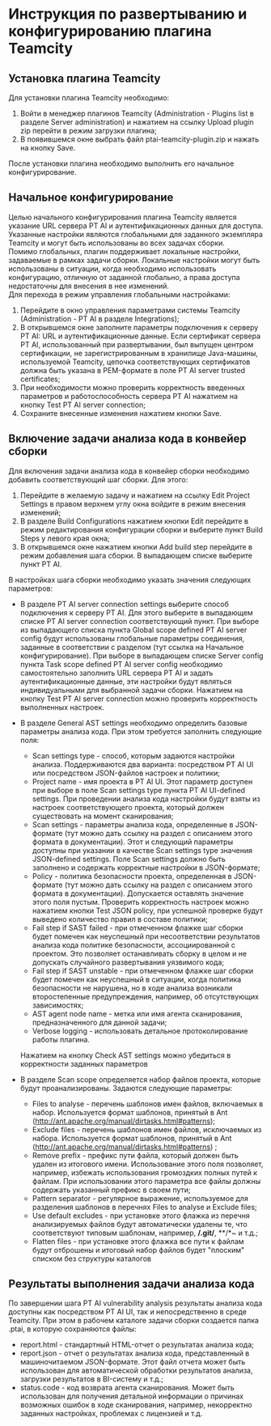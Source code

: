 # Инструкция по развертыванию и конфигурированию плагина Teamcity
## Установка плагина Teamcity
Для установки плагина Teamcity необходимо:
1. Войти в менеджер плагинов Teamcity (Administration - Plugins list в разделе Server administration) и нажатием на ссылку Upload plugin zip перейти в режим загрузки плагина;
2. В появившемся окне выбрать файл ptai-teamcity-plugin.zip и нажать на кнопку Save. 

После установки плагина необходимо выполнить его начальное конфигурирование.

## Начальное конфигурирование
Целью начального конфигурирования плагина Teamcity является указание URL сервера PT AI и аутентификационных данных для доступа. Указанные настройки являются глобальными для заданного экземпляра Teamcity и могут быть использованы во всех задачах сборки. <br>
Помимо глобальных, плагин поддерживает локальные настройки, задаваемые в рамках задачи сборки. Локальные настройки могут быть использованы в ситуации, когда необходимо использовать конфигурацию, отличную от заданной глобально, а права доступа недостаточны для внесения в нее изменений.<br>
Для перехода в режим управления глобальными настройками:
1. Перейдите в окно управления параметрами системы Teamcity (Administration - PT AI  в разделе Integrations);
2. В открывшемся окне заполните параметры подключения к серверу PT AI: URL и аутентификационные данные. Если сертификат сервера PT AI, использованный при развертывании, был выпущен центром сертификации, не зарегистрированным в хранилище Java-машины, используемой Teamcity, цепочка соответствующих сертификатов должна быть указана в PEM-формате в поле PT AI server trusted certificates; 
3. При необходимости можно проверить корректность введенных параметров и работоспособность сервера PT AI нажатием на кнопку Test PT AI server connection;
4. Сохраните внесенные изменения нажатием кнопки Save. 

## Включение задачи анализа кода в конвейер сборки
Для включения задачи анализа кода в конвейер сборки необходимо добавить соответствующий шаг сборки. Для этого:
1. Перейдите в желаемую задачу и нажатием на ссылку Edit Project Settings в правом верхнем углу окна войдите в режим внесения изменений;
2. В разделе Build Configurations нажатием кнопки Edit перейдите в режим редактирования конфигурации сборки и выберите пункт Build Steps у левого края окна;
3. В открывшемся окне нажатием кнопки Add build step перейдите в режим добавления шага сборки. В выпадающем списке выберите пункт PT AI. 

В настройках шага сборки необходимо указать значения следующих параметров:
- В разделе PT AI server connection settings выберите способ подключения к серверу PT AI. Для этого выберите в выпадающем списке PT AI server connection соответствующий пункт. При выборе из выпадающего списка пункта Global scope defined PT AI server config будут использованы глобальные параметры соединения, заданные в соответствии с разделом (тут ссылка на Начальное конфигурирование). При выборе в выпадающем списке Server config пункта Task scope defined PT AI server config необходимо самостоятельно заполнить URL сервера PT AI и задать аутентификационные данные, эти настройки будут являться индивидуальными для выбранной задачи сборки. Нажатием на кнопку Test PT AI server connection можно проверить корректность выполненных настроек.
- В разделе General AST settings необходимо определить базовые параметры анализа кода. При этом требуется заполнить следующие поля:
    - Scan settings type - способ, которым задаются настройки анализа. Поддерживаются два варианта: посредством PT AI UI или посредством JSON-файлов настроек и политики;
    - Project name - имя проекта в PT AI UI. Этот параметр доступен при выборе в поле Scan settings type пункта PT AI UI-defined settings. При проведении анализа кода настройки будут взяты из настроек соответствующего проекта, который должен существовать на момент сканирования;
    - Scan settings - параметры анализа кода, определенные в JSON-формате (тут можно дать ссылку на раздел с описанием этого формата в документации). Этот и следующий параметры доступны при указании в качестве Scan settings type значения JSON-defined settings. Поле Scan settings должно быть заполнено и содержать корректные настройки в JSON-формате;    
    - Policy - политика безопасности проекта, определенная в JSON-формате (тут можно дать ссылку на раздел с описанием этого формата в документации). Допускается оставлять значение этого поля пустым. Проверить корректность настроек можно нажатием кнопки Test JSON policy, при успешной проверке будут выведено количество правил в составе политики;
    - Fail step if SAST failed - при отмеченном флажке шаг сборки будет помечен как неуспешный при несоответствии результатов анализа кода политике безопасности, ассоциированной с проектом. Это позволяет останавливать сборку в целом и не допускать случайного развертывания уязвимого кода;
    - Fail step if SAST unstable - при отмеченном флажке шаг сборки будет помечен как неуспешный в ситуации, когда политика безопасности не нарушена, но в ходе анализа возникали второстепенные предупреждения, например, об отсутствующих зависимостях;
    - AST agent node name - метка или имя агента сканирования, предназначенного для данной задачи;
    - Verbose logging - использовать детальное протоколирование работы плагина. 
    
    Нажатием на кнопку Check AST settings можно убедиться в корректности заданных параметров
- В разделе Scan scope определяется набор файлов проекта, которые будут проанализированы. Задаются следующие параметры:
    - Files to analyse - перечень шаблонов имен файлов, включаемых в набор. Используется формат шаблонов, принятый в Ant (http://ant.apache.org/manual/dirtasks.html#patterns);
    - Exclude files - перечень шаблонов имен файлов, исключаемых из набора. Используется формат шаблонов, принятый в Ant (http://ant.apache.org/manual/dirtasks.html#patterns) ;
    - Remove prefix - префикс пути файла, который должен быть удален из итогового имени. Использование этого поля позволяет, например, избежать использования громоздких полных путей к файлам. При использовании этого параметра все файлы должны содержать указанный префикс в своем пути;
    - Pattern separator - регулярное выражение, используемое для разделения шаблонов в перечнях Files to analyse и Exclude files;
    - Use default excludes - при установке этого флажка из перечня анализируемых файлов будут автоматически удалены те, что соответствуют типовым шаблонам, например, **/.git/**, **/*~ и т.д.;
    - Flatten files - при установке этого флажка все пути к файлам будут отброшены и итоговый набор файлов будет "плоским" списком без структуры каталогов

## Результаты выполнения задачи анализа кода
По завершении шага PT AI vulnerability analysis результаты анализа кода доступны как посредством PT AI UI, так и непосредственно в среде Teamcity. При этом в рабочем каталоге задачи сборки создается папка .ptai, в которую сохраняются файлы:
- report.html - стандартный HTML-отчет о результатах анализа кода;
- report.json - отчет о результатах анализа кода, представленный в машиночитаемом JSON-формате. Этот файл отчета может быть использован для автоматической обработки результатов анализа, загрузки результатов в BI-систему и т.д.;
- status.code - код возврата агента сканирования. Может быть использован для получения детальной информации о причинах возможных ошибок в ходе сканирования, например, некорректно заданных настройках, проблемах с лицензией и т.д.

